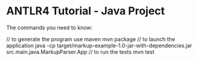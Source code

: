 # ANTLR4 Tutorial - Java Project

The commands you need to know:

// to generate the program use maven
mvn package
// to launch the application
java -cp target/markup-example-1.0-jar-with-dependencies.jar src.main.java.MarkupParser.App
// to run the tests
mvn test